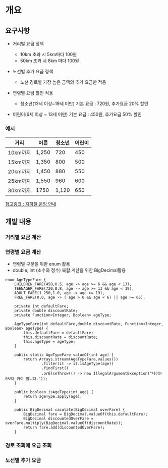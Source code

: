 # 개요
## 요구사항

- 거리별 요금 정책
  - 10km 초과 시 5km마다 100원
  - 50km 초과 시 8km 마다 100원

- 노선별 추가 요금 정책
  - 노선 경로별 가장 높은 금액의 추가 요금만 적용

- 연령별 요금 할인 적용
  - 청소년(13세 이상~19세 미만) 기본 요금 : 720원, 추가요금 20% 할인

- 어린이(6세 이상 ~ 13세 미만) 기본 요금 : 450원, 추가요금 50% 할인

### 예시
  | 거리 | 어른 | 청소년 | 어린이 |
  | --- | --- | --- | --- |
  | 10km까지 | 1,250 | 720 | 450 |
  | 15km까지 | 1,350 | 800 | 500 |
  | 20km까지 | 1,450 | 880 | 550 |
  | 25km까지 | 1,550 | 960 | 600 |
  | 30km까지 | 1750 | 1,120 | 650 |

[참고링크 : 지하철 운임 안내](http://www.seoulmetro.co.kr/kr/page.do?menuIdx=354)

## 개발 내용

### 거리별 요금 계산
### 연령별 요금 계산
- 연령별 구분을 위한 enum 활용
- double, int (소수와 정수) 복합 계산을 위한 BigDecimal활용
```
enum AgeTypeFare {
    CHILDREN_FARE(450,0.5, age -> age >= 6 && age < 13),
    TEENAGER_FARE(720,0.8, age -> age >= 13 && age < 19),
    ADULT_FARE(1_250,1.0, age -> age >= 19),
    FREE_FARE(0,0, age -> ( age > 0 && age < 6) || age >= 65);

    private int defaultFare;
    private double discountRate;
    private Function<Integer, Boolean> ageType;

    AgeTypeFare(int defaultFare,double discountRate, Function<Integer, Boolean> ageType) {
        this.defaultFare = defaultFare;
        this.discountRate = discountRate;
        this.ageType = ageType;
    }

    public static AgeTypeFare valueOf(int age) {
        return Arrays.stream(AgeTypeFare.values())
                .filter(it -> it.isAgeType(age))
                .findFirst()
                .orElseThrow(() -> new IllegalArgumentException("나이는 0보다 커야 합니다."));
    }

    public boolean isAgeType(int age) {
        return ageType.apply(age);
    }

    public BigDecimal caculate(BigDecimal overFare) {
        BigDecimal fare = BigDecimal.valueOf(this.defaultFare);
        BigDecimal discountedOverFare = overFare.multiply(BigDecimal.valueOf(discountRate));
        return fare.add(discountedOverFare);
    }

```
### 경로 조회에 요금 조회
### 노선별 추가 요금
